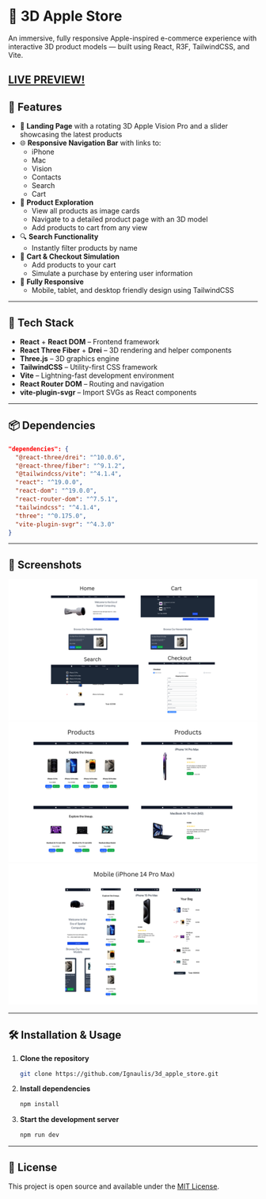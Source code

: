 # 🍎 3D Apple Store

An immersive, fully responsive Apple-inspired e-commerce experience with interactive 3D product models — built using React, R3F, TailwindCSS, and Vite.

## [LIVE PREVIEW!](https://ignaulis.github.io/3d_apple_store/)

## 🧠 Features

- 🔁 **Landing Page** with a rotating 3D Apple Vision Pro and a slider showcasing the latest products  
- 🌐 **Responsive Navigation Bar** with links to:
  - iPhone
  - Mac
  - Vision
  - Contacts
  - Search
  - Cart
- 🧭 **Product Exploration**
  - View all products as image cards
  - Navigate to a detailed product page with an 3D model
  - Add products to cart from any view
- 🔍 **Search Functionality**
  - Instantly filter products by name
- 🛒 **Cart & Checkout Simulation**
  - Add products to your cart
  - Simulate a purchase by entering user information
- 📱 **Fully Responsive**
  - Mobile, tablet, and desktop friendly design using TailwindCSS

---

## 🚀 Tech Stack

- **React** + **React DOM** – Frontend framework  
- **React Three Fiber** + **Drei** – 3D rendering and helper components  
- **Three.js** – 3D graphics engine  
- **TailwindCSS** – Utility-first CSS framework  
- **Vite** – Lightning-fast development environment  
- **React Router DOM** – Routing and navigation  
- **vite-plugin-svgr** – Import SVGs as React components

---

## 📦 Dependencies

```json
"dependencies": {
  "@react-three/drei": "^10.0.6",
  "@react-three/fiber": "^9.1.2",
  "@tailwindcss/vite": "^4.1.4",
  "react": "^19.0.0",
  "react-dom": "^19.0.0",
  "react-router-dom": "^7.5.1",
  "tailwindcss": "^4.1.4",
  "three": "^0.175.0",
  "vite-plugin-svgr": "^4.3.0"
}
```

---

## 📸 Screenshots

![App Preview1](public/apple.png)
![App Preview2](public/apple2.png)
![App Preview2](public/apple_mobile.png)

---

## 🛠️ Installation & Usage

1. **Clone the repository**  
   ```bash
   git clone https://github.com/Ignaulis/3d_apple_store.git
   ```

2. **Install dependencies**  
   ```bash
   npm install
   ```

3. **Start the development server**  
   ```bash
   npm run dev
   ```


---

## 📝 License

This project is open source and available under the [MIT License](LICENSE).
